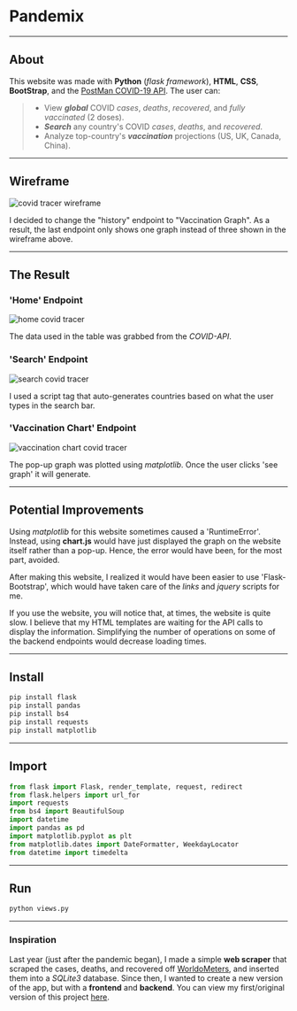 # Pandemix

---

## **About**

This website was made with **Python** (_flask framework_), **HTML**, **CSS**, **BootStrap**, and the [PostMan COVID-19 API](https://documenter.getpostman.com/view/10808728/SzS8rjbc#00030720-fae3-4c72-8aea-ad01ba17adf8 "COVID API"). The user can:

> - View _**global**_ COVID _cases_, _deaths_, _recovered_, and _fully vaccinated_ (2 doses).
> - _**Search**_ any country's COVID _cases_, _deaths_, and _recovered_.
> - Analyze top-country's _**vaccination**_ projections (US, UK, Canada, China).

---

## **Wireframe**

![covid tracer wireframe](https://user-images.githubusercontent.com/57025422/120940805-ea864800-c6d3-11eb-8469-175013ccb571.PNG)

I decided to change the "history" endpoint to "Vaccination Graph". As a result, the last endpoint only shows one graph instead of three shown in the wireframe above.

---

## **The Result**

### 'Home' Endpoint

![home covid tracer](https://user-images.githubusercontent.com/57025422/120943735-a0a65d80-c6e5-11eb-8ee4-57004940fc1e.PNG)

The data used in the table was grabbed from the _COVID-API_.

### 'Search' Endpoint

![search covid tracer](https://user-images.githubusercontent.com/57025422/120943778-e6fbbc80-c6e5-11eb-8f09-7db3486f823c.PNG)

I used a script tag that auto-generates countries based on what the user types in the search bar.

### 'Vaccination Chart' Endpoint

![vaccination chart covid tracer](https://user-images.githubusercontent.com/57025422/120943806-0c88c600-c6e6-11eb-97cf-18de51898a09.PNG)

The pop-up graph was plotted using _matplotlib_. Once the user clicks 'see graph' it will generate.

---

## Potential Improvements

Using _matplotlib_ for this website sometimes caused a 'RuntimeError'. Instead, using **chart.js** would have just displayed the graph on the website itself rather than a pop-up. Hence, the error would have been, for the most part, avoided.

After making this website, I realized it would have been easier to use 'Flask-Bootstrap', which would have taken care of the _links_ and _jquery_ scripts for me.

If you use the website, you will notice that, at times, the website is quite slow. I believe that my HTML templates are waiting for the API calls to display the information. Simplifying the number of operations on some of the backend endpoints would decrease loading times.

---

## Install

```bash
pip install flask
pip install pandas
pip install bs4
pip install requests
pip install matplotlib
```

---

## **Import**

```python
from flask import Flask, render_template, request, redirect
from flask.helpers import url_for
import requests
from bs4 import BeautifulSoup
import datetime
import pandas as pd
import matplotlib.pyplot as plt
from matplotlib.dates import DateFormatter, WeekdayLocator
from datetime import timedelta
```

---

## **Run**

```bash
python views.py
```

---

### **Inspiration**

Last year (just after the pandemic began), I made a simple **web scraper** that scraped the cases, deaths, and recovered off [WorldoMeters](https://www.worldometers.info/coronavirus/?utm_campaign=homeAdvegas1 "The website I scraped"), and inserted them into a _SQLite3_ database. Since then, I wanted to create a new version of the app, but with a **frontend** and **backend**. You can view my first/original version of this project [here](https://github.com/StarbzYT/Covid-App "Simple Covid Scraper").
